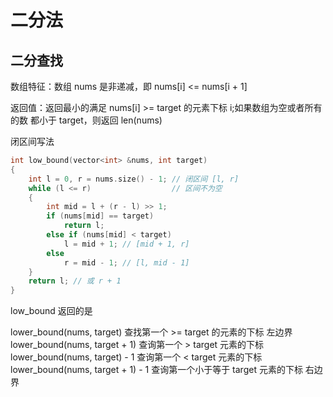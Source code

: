 # 二分法

## 二分查找

数组特征：数组 nums 是非递减，即 nums[i] <= nums[i + 1]

返回值：返回最小的满足 nums[i] >= target 的元素下标 i;如果数组为空或者所有的数
都小于 target，则返回 len(nums)

闭区间写法
```cpp
int low_bound(vector<int> &nums, int target)
{
    int l = 0, r = nums.size() - 1; // 闭区间 [l, r]
    while (l <= r)                  // 区间不为空
    {
        int mid = l + (r - l) >> 1;
        if (nums[mid] == target)
            return l;
        else if (nums[mid] < target)
            l = mid + 1; // [mid + 1, r]
        else
            r = mid - 1; // [l, mid - 1]
    }
    return l; // 或 r + 1
}
```

low_bound 返回的是

lower_bound(nums, target) 查找第一个 >= target 的元素的下标     左边界
lower_bound(nums, target + 1) 查询第一个 > target 元素的下标
lower_bound(nums, target) - 1 查询第一个 < target 元素的下标
lower_bound(nums, target + 1) - 1 查询第一个小于等于 target 元素的下标  右边界